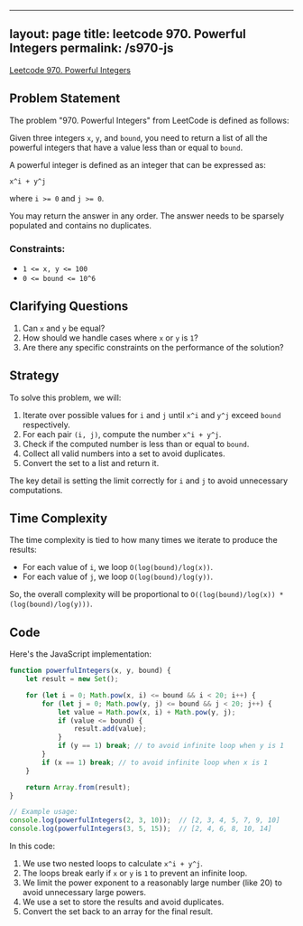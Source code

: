 
---
layout: page
title: leetcode 970. Powerful Integers
permalink: /s970-js
---
[Leetcode 970. Powerful Integers](https://algoadvance.github.io/algoadvance/l970)
## Problem Statement

The problem "970. Powerful Integers" from LeetCode is defined as follows:

Given three integers `x`, `y`, and `bound`, you need to return a list of all the powerful integers that have a value less than or equal to `bound`.

A powerful integer is defined as an integer that can be expressed as:

```
x^i + y^j
```

where `i >= 0` and `j >= 0`.

You may return the answer in any order. The answer needs to be sparsely populated and contains no duplicates.

### Constraints:

- `1 <= x, y <= 100`
- `0 <= bound <= 10^6`

## Clarifying Questions

1. Can `x` and `y` be equal?
2. How should we handle cases where `x` or `y` is `1`?
3. Are there any specific constraints on the performance of the solution?

## Strategy

To solve this problem, we will:

1. Iterate over possible values for `i` and `j` until `x^i` and `y^j` exceed `bound` respectively.
2. For each pair `(i, j)`, compute the number `x^i + y^j`.
3. Check if the computed number is less than or equal to `bound`.
4. Collect all valid numbers into a set to avoid duplicates.
5. Convert the set to a list and return it.

The key detail is setting the limit correctly for `i` and `j` to avoid unnecessary computations.

## Time Complexity

The time complexity is tied to how many times we iterate to produce the results:
- For each value of `i`, we loop `O(log(bound)/log(x))`.
- For each value of `j`, we loop `O(log(bound)/log(y))`.
  
So, the overall complexity will be proportional to `O((log(bound)/log(x)) * (log(bound)/log(y)))`.

## Code

Here's the JavaScript implementation:

```javascript
function powerfulIntegers(x, y, bound) {
    let result = new Set();

    for (let i = 0; Math.pow(x, i) <= bound && i < 20; i++) {
        for (let j = 0; Math.pow(y, j) <= bound && j < 20; j++) {
            let value = Math.pow(x, i) + Math.pow(y, j);
            if (value <= bound) {
                result.add(value);
            }
            if (y == 1) break; // to avoid infinite loop when y is 1
        }
        if (x == 1) break; // to avoid infinite loop when x is 1
    }

    return Array.from(result);
}

// Example usage:
console.log(powerfulIntegers(2, 3, 10));  // [2, 3, 4, 5, 7, 9, 10]
console.log(powerfulIntegers(3, 5, 15));  // [2, 4, 6, 8, 10, 14]
```

In this code:
1. We use two nested loops to calculate `x^i + y^j`.
2. The loops break early if `x` or `y` is `1` to prevent an infinite loop.
3. We limit the power exponent to a reasonably large number (like 20) to avoid unnecessary large powers.
4. We use a set to store the results and avoid duplicates.
5. Convert the set back to an array for the final result.